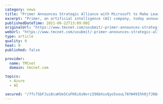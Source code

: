 ```yaml
---
category: news
title: "Primer Announces Strategic Alliance with Microsoft to Make Leading AI Solutions Easily Available; Primer to be Natively Supported On Microsoft Azure"
excerpt: "Primer, an artificial intelligence (AI) company, today announced a strategic alliance with Microsoft to collaborate on taking leading AI solutions to market and making them more easily accessible, especially for government customers."
publishedDateTime: 2021-06-22T13:09:00Z
originalUrl: "https://www.tmcnet.com/usubmit/-primer-announces-strategic-alliance-with-microsoft-make-leading-/2021/06/22/9395029.htm"
webUrl: "https://www.tmcnet.com/usubmit/-primer-announces-strategic-alliance-with-microsoft-make-leading-/2021/06/22/9395029.htm"
type: article
quality: 0
heat: 0
published: false

provider:
  name: TMCnet
  domain: tmcnet.com

topics:
  - Azure
  - AI

secured: "/7fc7SbFJui8caKUe5CoFK6i6sNvrzI96bXsxQyo5xouL76YW49Ihh0jfJ0Q46UsCuhXKJrhFlZyNO6uFjBBD7Pgh3B5eBXCDkLNxxXI5aUcF7PZ2Ben60p3taWf/O3aXJ19/yo7WSH0fuM+MG3xYY4HBhXFeR9/fqOGdYqBVJX8r0uzAzpSfWQU4P2aA253FxGSPKBRhCMT6G2a6Igz0ZdUnnZ5TmkmuXMRhPBQ8yDxIa9hxHQTCEfEdxP1D7E24YQLSr7sZlISyWJQ3io3PMWcg5/XxmPheJm/agRs338ReMv9+fwCc6ROrFXo9KcmpDMBDCKhztsw5g4EfFfMGheSl4z1YhpWQk7GT1yFsL4=;2qNvvhWOad0AkdvTfkIInA=="
---
```



